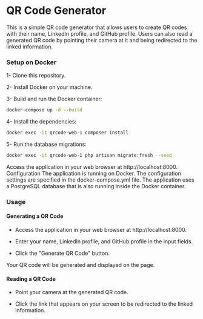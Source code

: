 # QR Code Generator

This is a simple QR code generator that allows users to create QR codes with their name, LinkedIn profile, and GitHub profile. Users can also read a generated QR code by pointing their camera at it and being redirected to the linked information.

### Setup on Docker

1- Clone this repository.

2- Install Docker on your machine.

3- Build and run the Docker container:

```sh
docker-compose up -d --build
```

4- Install the dependencies:

```sh
docker exec -it qrcode-web-1 composer install
```

5- Run the database migrations:

```sh
docker exec -it qrcode-web-1 php artisan migrate:fresh --seed
```

Access the application in your web browser at http://localhost:8000.
Configuration
The application is running on Docker. The configuration settings are specified in the docker-compose.yml file. The application uses a PostgreSQL database that is also running inside the Docker container.

### Usage

#### Generating a QR Code

-   Access the application in your web browser at http://localhost:8000.

-   Enter your name, LinkedIn profile, and GitHub profile in the input fields.

-   Click the "Generate QR Code" button.

Your QR code will be generated and displayed on the page.

#### Reading a QR Code

-   Point your camera at the generated QR code.

-   Click the link that appears on your screen to be redirected to the linked information.
